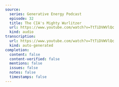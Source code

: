 ```yaml
---
source:
  series: Generative Energy Podcast
  episode: 32
  title: The CIA's Mighty Wurlitzer
  url: https://www.youtube.com/watch?v=TtTiDVWVlQc
  kind: audio
transcription:
  url: https://www.youtube.com/watch?v=TtTiDVWVlQc
  kind: auto-generated
completion:
  content: false
  content-verified: false
  mentions: false
  issues: false
  notes: false
  timestamps: false
---
```


